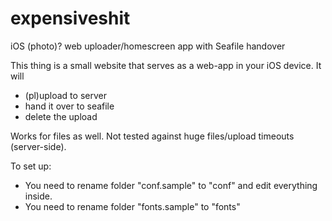 # expensiveshit
iOS (photo)? web uploader/homescreen app with Seafile handover

This thing is a small website that serves as a web-app in your iOS device.
It will 
- (pl)upload to server
- hand it over to seafile
- delete the upload

Works for files as well.
Not tested against huge files/upload timeouts (server-side).

To set up:
- You need to rename folder "conf.sample" to "conf" and edit everything inside.
- You need to rename folder "fonts.sample" to "fonts"